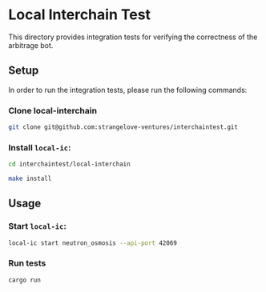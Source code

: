 # Local Interchain Test

This directory provides integration tests for verifying the correctness of the arbitrage bot.

## Setup

In order to run the integration tests, please run the following commands:

### Clone local-interchain

```bash
git clone git@github.com:strangelove-ventures/interchaintest.git
```

### Install `local-ic`:

```bash
cd interchaintest/local-interchain

make install
```

## Usage

### Start `local-ic`:

```bash
local-ic start neutron_osmosis --api-port 42069
```

### Run tests

```bash
cargo run
```
